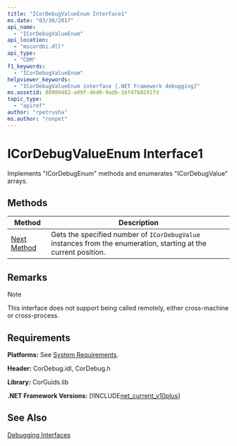 ```yaml
---
title: "ICorDebugValueEnum Interface1"
ms.date: "03/30/2017"
api_name: 
  - "ICorDebugValueEnum"
api_location: 
  - "mscordbi.dll"
api_type: 
  - "COM"
f1_keywords: 
  - "ICorDebugValueEnum"
helpviewer_keywords: 
  - "ICorDebugValueEnum interface [.NET Framework debugging]"
ms.assetid: 88989482-a09f-4bd0-9adb-16f47b0291fd
topic_type: 
  - "apiref"
author: "rpetrusha"
ms.author: "ronpet"
---
```

# ICorDebugValueEnum Interface1
Implements "ICorDebugEnum" methods and enumerates "ICorDebugValue" arrays.  

## Methods  


|Method|Description|  
|------------|-----------------|  
|[Next Method](../../../../docs/framework/unmanaged-api/debugging/icordebugvalueenum-next-method.md)|Gets the specified number of `ICorDebugValue` instances from the enumeration, starting at the current position.|  

## Remarks  

> [!NOTE]
>  This interface does not support being called remotely, either cross-machine or cross-process.  

## Requirements  
 **Platforms:** See [System Requirements](../../../../docs/framework/get-started/system-requirements.md).  

 **Header:** CorDebug.idl, CorDebug.h  

 **Library:** CorGuids.lib  

 **.NET Framework Versions:** [!INCLUDE[net_current_v10plus](../../../../includes/net-current-v10plus-md.md)]  

## See Also  


 [Debugging Interfaces](../../../../docs/framework/unmanaged-api/debugging/debugging-interfaces.md)
